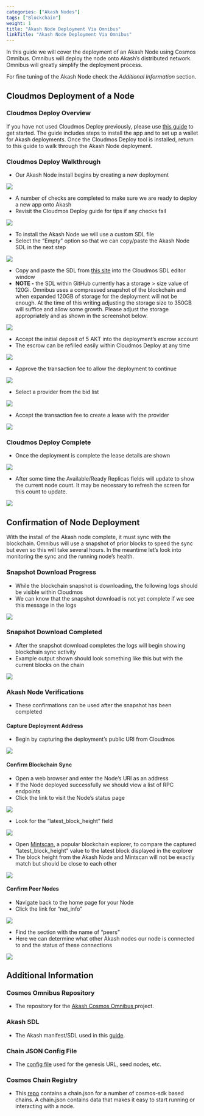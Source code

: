```yaml
---
categories: ["Akash Nodes"]
tags: ["Blockchain"]
weight: 1
title: "Akash Node Deployment Via Omnibus"
linkTitle: "Akash Node Deployment Via Omnibus"
---
```


In this guide we will cover the deployment of an Akash Node using Cosmos Omnibus. Omnibus will deploy the node onto Akash’s distributed network. Omnibus will greatly simplify the deployment process.

For fine tuning of the Akash Node check the _Additional Information_ section.

## Cloudmos Deployment of a Node

### Cloudmos Deploy Overview

If you have not used Cloudmos Deploy previously, please use [this guide](/docs/deployments/akash-cli/installation/) to get started. The guide includes steps to install the app and to set up a wallet for Akash deployments. Once the Cloudmos Deploy tool is installed, return to this guide to walk through the Akash Node deployment.

### Cloudmos Deploy Walkthrough

- Our Akash Node install begins by creating a new deployment

![](../../assets/deploymentsHomeScreen.png)

- A number of checks are completed to make sure we are ready to deploy a new app onto Akash
- Revisit the Cloudmos Deploy guide for tips if any checks fail

![](<../../assets/akashlyticsBaseVerify (1).png>)

- To install the Akash Node we will use a custom SDL file
- Select the “Empty” option so that we can copy/paste the Akash Node SDL in the next step

![](<../../assets/manifestSelectInitial (1).png>)

- Copy and paste the SDL from [this site](https://github.com/akash-network/cosmos-omnibus/blob/master/akash/deploy.yml) into the Cloudmos SDL editor window
- **NOTE -** the SDL within GitHub currently has a storage > size value of 120Gi. Omnibus uses a compressed snapshot of the blockchain and when expanded 120GB of storage for the deployment will not be enough. At the time of this writing adjusting the storage size to 350GB will suffice and allow some growth. Please adjust the storage appropriately and as shown in the screenshot below.

![](../../assets/sdlWithStorageAdjustment.png)

- Accept the initial deposit of 5 AKT into the deployment’s escrow account
- The escrow can be refilled easily within Cloudmos Deploy at any time

![](<../../assets/acceptDeposit (1) (1) (1) (2).png>)

- Approve the transaction fee to allow the deployment to continue

![](../../assets/transactionFeeDeployAccept.png)

- Select a provider from the bid list

![](<../../assets/bidSelect (1).png>)

- Accept the transaction fee to create a lease with the provider

![](<../../assets/bidTransactionFee (1).png>)

### Cloudmos Deploy Complete

- Once the deployment is complete the lease details are shown

![](../../assets/deploymentComplete.png)

- After some time the Available/Ready Replicas fields will update to show the current node count. It may be necessary to refresh the screen for this count to update.

![](<../../assets/deploymentCounts (1).png>)

## Confirmation of Node Deployment

With the install of the Akash node complete, it must sync with the blockchain. Omnibus will use a snapshot of prior blocks to speed the sync but even so this will take several hours. In the meantime let’s look into monitoring the sync and the running node’s health.

### Snapshot Download Progress

- While the blockchain snapshot is downloading, the following logs should be visible within Cloudmos
- We can know that the snapshot download is not yet complete if we see this message in the logs

![](../../assets/snapshotDownloading.png)

### Snapshot Download Completed

- After the snapshot download completes the logs will begin showing blockchain sync activity
- Example output shown should look something like this but with the current blocks on the chain

![](../../assets/snapshotDownloadComplete.png)

### Akash Node Verifications

- These confirmations can be used after the snapshot has been completed

#### Capture Deployment Address

- Begin by capturing the deployment’s public URI from Cloudmos

![](../../assets/nodeUIR.png)

#### Confirm Blockchain Sync

- Open a web browser and enter the Node’s URI as an address
- If the Node deployed successfully we should view a list of RPC endpoints
- Click the link to visit the Node’s status page

![](<../../assets/rpcStatusLink (1) (1) (1) (2) (2).png>)

- Look for the “latest_block_height” field

![](../../assets/rpcStatusVerification.png)

- Open [Mintscan](https://www.mintscan.io/akash), a popular blockchain explorer, to compare the captured “latest_block_height” value to the latest block displayed in the explorer
- The block height from the Akash Node and Mintscan will not be exactly match but should be close to each other

![](../../assets/mintscanBlockHeight.png)

#### Confirm Peer Nodes

- Navigate back to the home page for your Node
- Click the link for “net_info”

![](<../../assets/rpcNetInfoLink (1).png>)

- Find the section with the name of “peers”
- Here we can determine what other Akash nodes our node is connected to and the status of these connections

![](<../../assets/rpcNetInfoData (1).png>)

## Additional Information

### Cosmos Omnibus Repository

- The repository for the [Akash Cosmos Omnibus ](https://github.com/akash-network/cosmos-omnibus)project.

### Akash SDL

- The Akash manifest/SDL used in this [guide](https://github.com/akash-network/cosmos-omnibus/blob/master/akash/deploy.yml).

### Chain JSON Config File

- The [config file](https://raw.githubusercontent.com/akash-network/net/main/mainnet/meta.json) used for the genesis URL, seed nodes, etc.

### Cosmos Chain Registry

- This [repo](https://github.com/cosmos/chain-registry) contains a chain.json for a number of cosmos-sdk based chains. A chain.json contains data that makes it easy to start running or interacting with a node.
